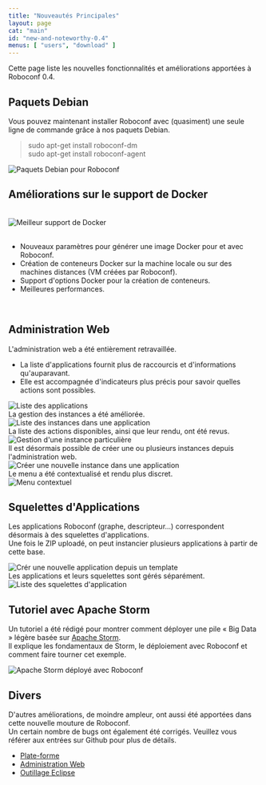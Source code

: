 ```yaml
---
title: "Nouveautés Principales"
layout: page
cat: "main"
id: "new-and-noteworthy-0.4"
menus: [ "users", "download" ]
---
```


Cette page liste les nouvelles fonctionnalités et améliorations apportées à Roboconf 0.4.



## Paquets Debian

Vous pouvez maintenant installer Roboconf avec (quasiment) une seule ligne de commande grâce à nos paquets Debian.

> sudo apt-get install roboconf-dm  
> sudo apt-get install roboconf-agent

<img src="/resources/img/nn-0.4-debian-packages-for-roboconf.jpg" alt="Paquets Debian pour Roboconf" class="gs" />
<br />


## Améliorations sur le support de Docker

<br />
<img src="/resources/img/nn-0.4-enhanced-docker-support.png" alt="Meilleur support de Docker" />
<br /><br />

* Nouveaux paramètres pour générer une image Docker pour et avec Roboconf.
* Création de conteneurs Docker sur la machine locale ou sur des machines distances (VM créées par Roboconf).
* Support d'options Docker pour la création de conteneurs.
* Meilleures performances.

<br />

## Administration Web

L'administration web a été entièrement retravaillée.

* La liste d'applications fournit plus de raccourcis et d'informations qu'auparavant.
* Elle est accompagnée d'indicateurs plus précis pour savoir quelles actions sont possibles.

<img src="/resources/img/nn-0.4-web-admin-app-listing.png" alt="Liste des applications" class="gs" />

<br />
La gestion des instances a été améliorée.
<br />
<img src="/resources/img/nn-0.4-web-admin-instances.png" alt="Liste des instances dans une application" class="gs" />

<br />
La liste des actions disponibles, ainsi que leur rendu, ont été revus.
<br />
<img src="/resources/img/nn-0.4-web-admin-instance-state.png" alt="Gestion d'une instance particulière" class="gs" />

<br />
Il est désormais possible de créer une ou plusieurs instances depuis l'administration web.
<br />
<img src="/resources/img/nn-0.4-web-admin-new-instances.png" alt="Créer une nouvelle instance dans une application" class="gs" />

<br />
Le menu a été contextualisé et rendu plus discret.
<br />
<img src="/resources/img/nn-0.4-web-admin-contextual-menu.png" alt="Menu contextuel" class="gs" />


## Squelettes d'Applications

Les applications Roboconf (graphe, descripteur...) correspondent désormais à des squelettes d'applications.  
Une fois le ZIP uploadé, on peut instancier plusieurs applications à partir de cette base.

<img src="/resources/img/nn-0.4-web-admin-new-application.png" alt="Crér une nouvelle application depuis un template" class="gs" />

<br />
Les applications et leurs squelettes sont gérés séparément.
<br />
<img src="/resources/img/nn-0.4-web-admin-app-templates-listing.png" alt="Liste des squelettes d'application" class="gs" />


## Tutoriel avec Apache Storm

Un tutoriel a été rédigé pour montrer comment déployer une pile &laquo; Big Data &raquo; légère basée sur [Apache Storm](https://storm.apache.org/).  
Il explique les fondamentaux de Storm, le déploiement avec Roboconf et comment faire tourner cet exemple.

<img src="/resources/img/nn-0.4-apache-storm-with-roboconf.png" alt="Apache Storm déployé avec Roboconf" class="gs" />


## Divers

D'autres améliorations, de moindre ampleur, ont aussi été apportées dans cette nouvelle mouture de Roboconf.  
Un certain nombre de bugs ont également été corrigés. Veuillez vous référer aux entrées sur Github pour plus de détails.

* [Plate-forme](https://github.com/roboconf/roboconf-platform/issues?utf8=%E2%9C%93&q=milestone%3A0.4)
* [Administration Web](https://github.com/roboconf/roboconf-web-administration/issues?utf8=%E2%9C%93&q=milestone%3A0.4)
* [Outillage Eclipse](https://github.com/roboconf/roboconf-eclipse/issues?utf8=%E2%9C%93&q=milestone%3A0.4)

